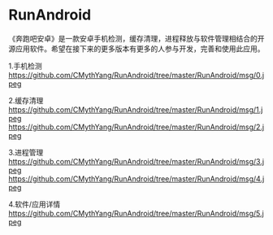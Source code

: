 # RunAndroid
《奔跑吧安卓》是一款安卓手机检测，缓存清理，进程释放与软件管理相结合的开源应用软件。希望在接下来的更多版本有更多的人参与开发，完善和使用此应用。
  
  1.手机检测
https://github.com/CMythYang/RunAndroid/tree/master/RunAndroid/msg/0.jpeg
  
  2.缓存清理
https://github.com/CMythYang/RunAndroid/tree/master/RunAndroid/msg/1.jpeg
https://github.com/CMythYang/RunAndroid/tree/master/RunAndroid/msg/2.jpeg
  
  3.进程管理
https://github.com/CMythYang/RunAndroid/tree/master/RunAndroid/msg/3.jpeg
https://github.com/CMythYang/RunAndroid/tree/master/RunAndroid/msg/4.jpeg
  
  4.软件/应用详情
https://github.com/CMythYang/RunAndroid/tree/master/RunAndroid/msg/5.jpeg
